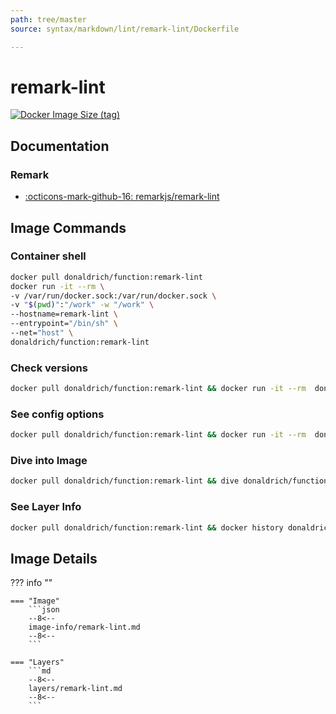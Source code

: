 ```yaml
---
path: tree/master
source: syntax/markdown/lint/remark-lint/Dockerfile

---
```


# remark-lint

[![Docker Image Size (tag)](https://img.shields.io/docker/image-size/donaldrich/function/remark-lint?color=blue&label=donaldrich/function:remark-lint&logo=docker&style=flat-square)](https://hub.docker.com/r/donaldrich/function/remark-lint)

## Documentation

### Remark

- [:octicons-mark-github-16: remarkjs/remark-lint](https://github.com/remarkjs/remark-lint)

## Image Commands

### Container shell

```sh
docker pull donaldrich/function:remark-lint
docker run -it --rm \
-v /var/run/docker.sock:/var/run/docker.sock \
-v "$(pwd)":"/work" -w "/work" \
--hostname=remark-lint \
--entrypoint="/bin/sh" \
--net="host" \
donaldrich/function:remark-lint
```

### Check versions

```sh
docker pull donaldrich/function:remark-lint && docker run -it --rm  donaldrich/function:remark-lint validate
```

### See config options

```sh
docker pull donaldrich/function:remark-lint && docker run -it --rm  donaldrich/function:remark-lint help
```

### Dive into Image

```sh
docker pull donaldrich/function:remark-lint && dive donaldrich/function:remark-lint
```

### See Layer Info

```sh
docker pull donaldrich/function:remark-lint && docker history donaldrich/function:remark-lint
```

## Image Details

??? info ""

    === "Image"
        ```json
        --8<--
        image-info/remark-lint.md
        --8<--
        ```

    === "Layers"
        ```md
        --8<--
        layers/remark-lint.md
        --8<--
        ```
